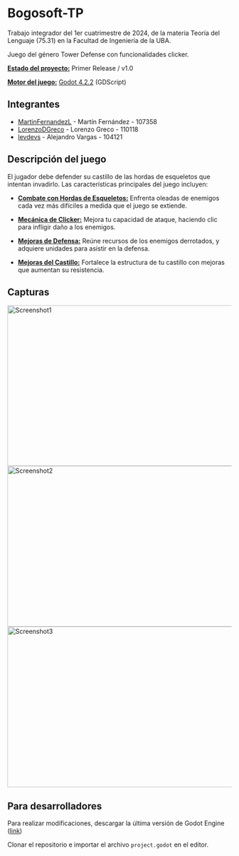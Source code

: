 # Bogosoft-TP

Trabajo integrador del 1er cuatrimestre de 2024, de la materia Teoría del Lenguaje (75.31) en la Facultad de Ingeniería de la UBA.

Juego del género Tower Defense con funcionalidades clicker.

**<ins>Estado del proyecto:</ins>** Primer Release / v1.0

**<ins>Motor del juego:</ins>** [Godot 4.2.2](https://godotengine.org/) (GDScript)


## Integrantes
* [MartinFernandezL](https://github.com/MartinFernandezL) - Martín Fernández - 107358
* [LorenzoDGreco](https://github.com/LorenzoDGreco) - Lorenzo Greco - 110118
* [levdevs](https://github.com/levdevs) - Alejandro Vargas - 104121


## Descripción del juego
El jugador debe defender su castillo de las hordas de esqueletos que intentan invadirlo. Las características principales del juego incluyen:

- **<ins>Combate con Hordas de Esqueletos:</ins>** Enfrenta oleadas de enemigos cada vez más difíciles a medida que el juego se extiende.
  
- **<ins>Mecánica de Clicker:</ins>** Mejora tu capacidad de ataque, haciendo clic para infligir daño a los enemigos.

- **<ins>Mejoras de Defensa:</ins>** Reúne recursos de los enemigos derrotados, y adquiere unidades para asistir en la defensa.

- **<ins>Mejoras del Castillo:</ins>** Fortalece la estructura de tu castillo con mejoras que aumentan su resistencia.


## Capturas
<img src="https://github.com/LorenzoDGreco/Bogosoft-TP/assets/56140791/3c1395e7-1588-4cfb-be36-b63c2e62d7de" alt="Screenshot1" width="640" height="360">

<img src="https://github.com/LorenzoDGreco/Bogosoft-TP/assets/56140791/2e13d0b7-0b89-4bdf-ac70-7042e5407639" alt="Screenshot2" width="640" height="360">

<img src="https://github.com/LorenzoDGreco/Bogosoft-TP/assets/56140791/70c2c614-fba7-4650-bfa4-016123dfe495" alt="Screenshot3" width="640" height="360">


<!-- ## Para usuarios
La última versión estable puede hallarse en la sección [releases](). -->

## Para desarrolladores

Para realizar modificaciones, descargar la última versión de Godot Engine ([link](https://godotengine.org/download/))

Clonar el repositorio e importar el archivo `project.godot` en el editor.
